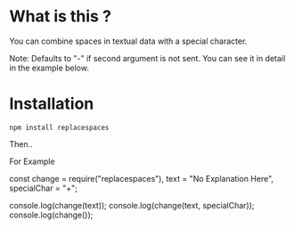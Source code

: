 # What is this ?

You can combine spaces in textual data with a special character.

Note: Defaults to "-" if second argument is not sent. You can see it in detail in the example below.

# Installation

`npm install replacespaces`

Then..

For Example

const change = require("replacespaces"),
    text = "No Explanation Here",
    specialChar = "+";

console.log(change(text));
console.log(change(text, specialChar));
console.log(change());
